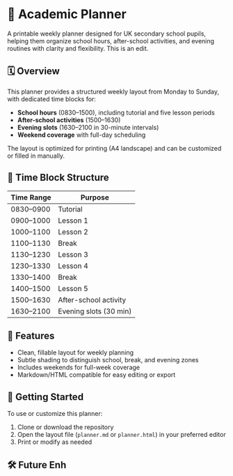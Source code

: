 # 📘 Academic Planner

A printable weekly planner designed for UK secondary school pupils, helping them organize school hours, after-school activities, and evening routines with clarity and flexibility. This is an edit.

## 🗓️ Overview

This planner provides a structured weekly layout from Monday to Sunday, with dedicated time blocks for:

- **School hours** (0830–1500), including tutorial and five lesson periods
- **After-school activities** (1500–1630)
- **Evening slots** (1630–2100 in 30-minute intervals)
- **Weekend coverage** with full-day scheduling

The layout is optimized for printing (A4 landscape) and can be customized or filled in manually.

## 📐 Time Block Structure

| Time Range     | Purpose                |
|----------------|------------------------|
| 0830–0900      | Tutorial               |
| 0900–1000      | Lesson 1               |
| 1000–1100      | Lesson 2               |
| 1100–1130      | Break                  |
| 1130–1230      | Lesson 3               |
| 1230–1330      | Lesson 4               |
| 1330–1400      | Break                  |
| 1400–1500      | Lesson 5               |
| 1500–1630      | After-school activity  |
| 1630–2100      | Evening slots (30 min) |

## 🧩 Features

- Clean, fillable layout for weekly planning
- Subtle shading to distinguish school, break, and evening zones
- Includes weekends for full-week coverage
- Markdown/HTML compatible for easy editing or export

## 🚀 Getting Started

To use or customize this planner:

1. Clone or download the repository
2. Open the layout file (`planner.md` or `planner.html`) in your preferred editor
3. Print or modify as needed

## 🛠️ Future Enh